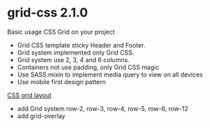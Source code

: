 # grid-css 2.1.0

Basic usage CSS Grid on your project


- Grid CSS template sticky Header and Footer.
- Grid system implemented only Grid CSS.
- Grid system use 2, 3, 4 and 6 columns.
- Containers not use padding, only Grid CSS magic
- Use SASS mixin to implement media query to view on all devices
- Use mobile first design pattern


[CSS grid layout](http://en.wikipedia.org/wiki/CSS_grid_layout)

- add Grid system row-2, row-3, row-4, row-5, row-6, row-12
- add grid-overlay
